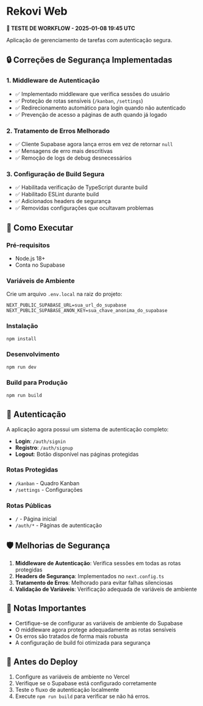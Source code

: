 # Rekovi Web

**🧪 TESTE DE WORKFLOW - 2025-01-08 19:45 UTC**

Aplicação de gerenciamento de tarefas com autenticação segura.

## 🔒 Correções de Segurança Implementadas

### 1. Middleware de Autenticação
- ✅ Implementado middleware que verifica sessões do usuário
- ✅ Proteção de rotas sensíveis (`/kanban`, `/settings`)
- ✅ Redirecionamento automático para login quando não autenticado
- ✅ Prevenção de acesso a páginas de auth quando já logado

### 2. Tratamento de Erros Melhorado
- ✅ Cliente Supabase agora lança erros em vez de retornar `null`
- ✅ Mensagens de erro mais descritivas
- ✅ Remoção de logs de debug desnecessários

### 3. Configuração de Build Segura
- ✅ Habilitada verificação de TypeScript durante build
- ✅ Habilitado ESLint durante build
- ✅ Adicionados headers de segurança
- ✅ Removidas configurações que ocultavam problemas

## 🚀 Como Executar

### Pré-requisitos
- Node.js 18+
- Conta no Supabase

### Variáveis de Ambiente
Crie um arquivo `.env.local` na raiz do projeto:

```env
NEXT_PUBLIC_SUPABASE_URL=sua_url_do_supabase
NEXT_PUBLIC_SUPABASE_ANON_KEY=sua_chave_anonima_do_supabase
```

### Instalação
```bash
npm install
```

### Desenvolvimento
```bash
npm run dev
```

### Build para Produção
```bash
npm run build
```

## 🔐 Autenticação

A aplicação agora possui um sistema de autenticação completo:

- **Login**: `/auth/signin`
- **Registro**: `/auth/signup`
- **Logout**: Botão disponível nas páginas protegidas

### Rotas Protegidas
- `/kanban` - Quadro Kanban
- `/settings` - Configurações

### Rotas Públicas
- `/` - Página inicial
- `/auth/*` - Páginas de autenticação

## 🛡️ Melhorias de Segurança

1. **Middleware de Autenticação**: Verifica sessões em todas as rotas protegidas
2. **Headers de Segurança**: Implementados no `next.config.ts`
3. **Tratamento de Erros**: Melhorado para evitar falhas silenciosas
4. **Validação de Variáveis**: Verificação adequada de variáveis de ambiente

## 📝 Notas Importantes

- Certifique-se de configurar as variáveis de ambiente do Supabase
- O middleware agora protege adequadamente as rotas sensíveis
- Os erros são tratados de forma mais robusta
- A configuração de build foi otimizada para segurança

## 🚨 Antes do Deploy

1. Configure as variáveis de ambiente no Vercel
2. Verifique se o Supabase está configurado corretamente
3. Teste o fluxo de autenticação localmente
4. Execute `npm run build` para verificar se não há erros.